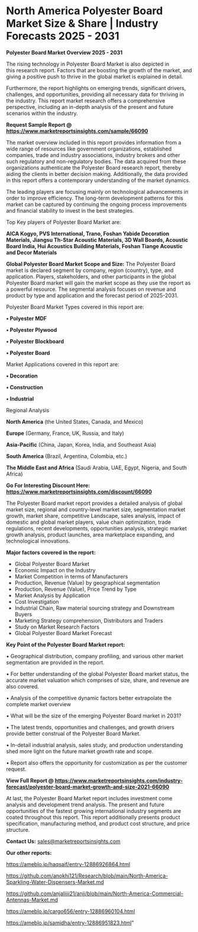 # North America Polyester Board Market Size & Share | Industry Forecasts 2025 - 2031

<Strong> Polyester Board Market Overview 2025 - 2031</strong>

The rising technology in Polyester Board Market is also depicted in this research report. Factors that are boosting the growth of the market, and giving a positive push to thrive in the global market is explained in detail.

Furthermore, the report highlights on emerging trends, significant drivers, challenges, and opportunities, providing all necessary data for thriving in the industry. This report market research offers a comprehensive perspective, including an in-depth analysis of the present and future scenarios within the industry.

<strong>Request Sample Report @ <a href=https://www.marketreportsinsights.com/sample/66090>https://www.marketreportsinsights.com/sample/66090</a></strong>

The market overview included in this report provides information from a wide range of resources like government organizations, established companies, trade and industry associations, industry brokers and other such regulatory and non-regulatory bodies. The data acquired from these organizations authenticate the Polyester Board research report, thereby aiding the clients in better decision making. Additionally, the data provided in this report offers a contemporary understanding of the market dynamics.

The leading players are focusing mainly on technological advancements in order to improve efficiency. The long-term development patterns for this market can be captured by continuing the ongoing process improvements and financial stability to invest in the best strategies.

Top Key players of Polyester Board Market are:

<strong>AICA Kogyo, PVS International, Trano, Foshan Yabide Decoration Materials, Jiangsu Th-Star Acoustic Materials, 3D Wall Boards, Acoustic Board India, Hui Acoustics Building Materials, Foshan Tiange Acoustic and Decor Materials</strong>

<strong><b>Global Polyester Board Market Scope and Size:</b></strong>
The Polyester Board market is declared segment by company, region (country), type, and application. Players, stakeholders, and other participants in the global Polyester Board market will gain the market scope as they use the report as a powerful resource. The segmental analysis focuses on revenue and product by type and application and the forecast period of 2025-2031.

Polyester Board Market Types covered in this report are:

<strong>• Polyester MDF

• Polyester Plywood

• Polyester Blockboard

• Polyester Board</strong>

Market Applications covered in this report are:

<strong>• Decoration

• Construction

• Industrial</strong> 

Regional Analysis

<strong>North America</strong> (the United States, Canada, and Mexico)

<strong>Europe</strong> (Germany, France, UK, Russia, and Italy)

<strong>Asia-Pacific</strong> (China, Japan, Korea, India, and Southeast Asia)

<strong>South America</strong> (Brazil, Argentina, Colombia, etc.)

<strong>The Middle East and Africa</strong> (Saudi Arabia, UAE, Egypt, Nigeria, and South Africa)

<strong>Go For Interesting Discount Here: <a href=https://www.marketreportsinsights.com/discount/66090>https://www.marketreportsinsights.com/discount/66090</a></strong>

The Polyester Board market report provides a detailed analysis of global market size, regional and country-level market size, segmentation market growth, market share, competitive Landscape, sales analysis, impact of domestic and global market players, value chain optimization, trade regulations, recent developments, opportunities analysis, strategic market growth analysis, product launches, area marketplace expanding, and technological innovations.

<strong><b>Major factors covered in the report:</b></strong>
<ul>
  <li>Global Polyester Board Market </li>
  <li>Economic Impact on the Industry</li>
  <li>Market Competition in terms of Manufacturers</li>
  <li>Production, Revenue (Value) by geographical segmentation</li>
  <li>Production, Revenue (Value), Price Trend by Type</li>
  <li>Market Analysis by Application</li>
  <li>Cost Investigation</li>
  <li>Industrial Chain, Raw material sourcing strategy and Downstream Buyers</li>
  <li>Marketing Strategy comprehension, Distributors and Traders</li>
  <li>Study on Market Research Factors</li>
  <li>Global Polyester Board Market Forecast</li>
</ul>

<strong><b>Key Point of the Polyester Board Market report:</b></strong>

• Geographical distribution, company profiling, and various other market segmentation are provided in the report.

• For better understanding of the global Polyester Board market status, the accurate market valuation which comprises of size, share, and revenue are also covered.

• Analysis of the competitive dynamic factors better extrapolate the complete market overview

• What will be the size of the emerging Polyester Board market in 2031?

• The latest trends, opportunities and challenges, and growth drivers provide better construal of the Polyester Board Market.

• In-detail industrial analysis, sales study, and production understanding shed more light on the future market growth rate and scope.

• Report also offers the opportunity for customization as per the customer request.

<strong><b>View Full Report @ <a href=https://www.marketreportsinsights.com/industry-forecast/polyester-board-market-growth-and-size-2021-66090>https://www.marketreportsinsights.com/industry-forecast/polyester-board-market-growth-and-size-2021-66090</a></b></strong>


At last, the Polyester Board Market report includes investment come analysis and development trend analysis. The present and future opportunities of the fastest growing international industry segments are coated throughout this report. This report additionally presents product specification, manufacturing method, and product cost structure, and price structure.

<strong>Contact Us:</strong>
sales@marketreportsinsights.com

<strong>Our other reports:</strong>

<a href=https://ameblo.jp/haqsaif/entry-12886926864.html>https://ameblo.jp/haqsaif/entry-12886926864.html</a>

<a href=https://github.com/anokhi121/Research/blob/main/North-America-Sparkling-Water-Dispensers-Market.md>https://github.com/anokhi121/Research/blob/main/North-America-Sparkling-Water-Dispensers-Market.md</a>

<a href=https://github.com/anjaliiii21/anjj/blob/main/North-America-Commercial-Antennas-Market.md>https://github.com/anjaliiii21/anjj/blob/main/North-America-Commercial-Antennas-Market.md</a>

<a href=https://ameblo.jp/cargo656/entry-12886960104.html>https://ameblo.jp/cargo656/entry-12886960104.html</a>

<a href=https://ameblo.jp/samidha/entry-12886951823.html>https://ameblo.jp/samidha/entry-12886951823.html</a>"
